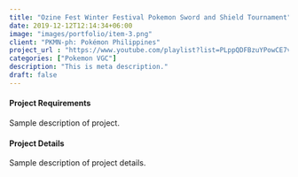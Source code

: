 ```yaml
---
title: "Ozine Fest Winter Festival Pokemon Sword and Shield Tournament"
date: 2019-12-12T12:14:34+06:00
image: "images/portfolio/item-3.png"
client: "PKMN-ph: Pokémon Philippines"
project_url : "https://www.youtube.com/playlist?list=PLppQDFBzuYPowCE7vzWjsutOhMpqhdrSW"
categories: ["Pokemon VGC"]
description: "This is meta description."
draft: false
---
```


#### Project Requirements

Sample description of project.


#### Project Details

Sample description of project details.
